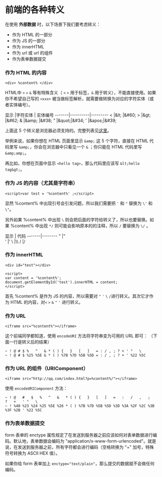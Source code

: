 # 前端的各种转义


在使用 **外部数据** 时，以下场景下我们要考虑转义：

+ 作为 HTML 的一部分
+ 作为 JS 的一部分
+ 作为 innerHTML
+ 作为 url 或 url 的组件
+ 作为表单数据提交

### 作为 HTML 的内容

	<div> %content% </div>

HTML中 `<` `>` `&` 等有特殊含义（ `<` `>` 用于标签，`&` 用于转义），不能直接使用。如果你不希望自己写的 `<xxx>` 被当做标签解析，就需要做转换为对应的字符实体（或者实体编号）。

显示    |字符实体   | 实体编号
\-------|----------|---------
&lt;   |&amp;lt;  |&amp;\#60;
&gt;   |&amp;gt;  |&amp;\#62;
&amp;  |&amp;amp; |&amp;\#38;
&quot; |&amp;quot;|&amp;\#34;
&apos; |&amp;apos;|&amp;\#39;

上面这 5 个转义是浏览器必须支持的。完整列表见[这里][1]。

举例来说，如果你想在 HTML 页面里显示 `&amp;` 这 5 个字符，直接在 HTML 代码里写 `&amp;`，你会在浏览器中只看见一个 `&` ；你只能在 HTML 代码里写 `&amp;amp;`。

再比如，你想在页面中显示 `<hello tag>`，那么代码里应该写 `&lt;hello tag&gt;`。

### 作为 JS 的内容（尤其是字符串）

	<script>var test = '%content%' ;</script>

显然 %content% 中出现引号会引发问题，所以我们需要把 `'` 和 `"` 替换为 `\'` 和 `\"`。

另外如果 %content% 中出现 `\` 则会把后面的字符给转义了，所以也要替换。如果 %content% 中出现 `*/` 则可能会影响原本的的注释，所以 `/` 要替换为 `\/` 。

显示    | 代码
\-------|--------
"      |\"  
'      |\'
\      |\\\\
/      |\/

### 作为 innerHTML

	<div id="test"></div> 
	
	<script>
	var content = '%content%';
	document.getElementById('test').innerHTML = content; 
	</script>

首先 %content% 是作为 JS 的内容，所以需要对 `"` `'` `\` `/`进行转义。其次它才作为 HTML 的内容，对`<` `>` `&` `"` `'` 进行转义。

### 作为 URL

	<iframe src="%content%"></iframe>

这个前端同学都知道，使用 `encodeURI` 方法将字符串变为可用的 URL 即可： （下面一行是转义后的结果）

	~ ! @ # $ %   ^   & * ( ) {   }   [   ]   = : / , ; ? + ' "   \   
	~ ! @ # $ %25 %5E & * ( ) %7B %7D %5B %5D = : / , ; ? + ' %22 %5C

### 作为 URL 的组件（URIComponent）

	<iframe src="http://qq.com/index.html?p=%content%/"></iframe>

使用 `encodeURIComponent` 方法：

	~ ! @   #   $   %   ^   &   * ( ) {   }   [   ]   =   :   /   ,   ;   ?   +   ' "   \
	~ ! %40 %23 %24 %25 %5E %26 * ( ) %7B %7D %5B %5D %3D %3A %2F %2C %3B %3F %2B ' %22 %5C

### 作为表单数据提交

form 表单的 enctype 属性规定了在发送到服务器之前应该如何对表单数据进行编码。默认地，表单数据会编码为 "application/x-www-form-urlencoded"。就是说，在发送到服务器之前，所有字符都会进行编码（空格转换为 "+" 加号，特殊符号转换为 ASCII HEX 值）。

如果你给 form 表单加上 `enctype="text/plain"`，那么提交的数据就不会做任何编码。

[1]:	http://www.w3schools.com/tags/ref_entities.asp#gsc.tab=0